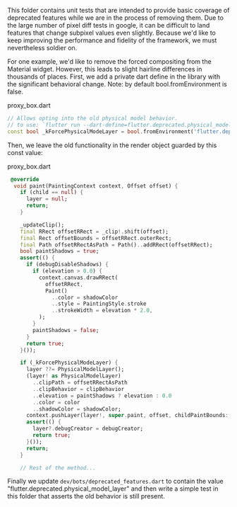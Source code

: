 This folder contains unit tests that are intended to provide basic coverage of deprecated features while we
are in the process of removing them. Due to the large number of pixel diff tests in google, it can be difficult
to land features that change subpixel values even slightly. Because we'd like to keep improving the performance and
fidelity of the framework, we must nevertheless soldier on.

For one example, we'd like to remove the forced compositing from the Material widget. However, this leads to
slight hairline differences in thousands of places. First, we add a private dart define in the library
with the significant behavioral change. Note: by default bool.fromEnvironment is false.

proxy_box.dart
```dart
// Allows opting into the old physical model behavior.
// to use: `flutter run --dart-define=flutter.deprecated.physical_model_layer=true`.
const bool _kForcePhysicalModeLayer = bool.fromEnvironment('flutter.deprecated.physical_model_layer');
```

Then, we leave the old functionality in the render object guarded by this const value:

proxy_box.dart
```dart
 @override
  void paint(PaintingContext context, Offset offset) {
    if (child == null) {
      layer = null;
      return;
    }

    _updateClip();
    final RRect offsetRRect = _clip!.shift(offset);
    final Rect offsetBounds = offsetRRect.outerRect;
    final Path offsetRRectAsPath = Path()..addRRect(offsetRRect);
    bool paintShadows = true;
    assert(() {
      if (debugDisableShadows) {
        if (elevation > 0.0) {
          context.canvas.drawRRect(
            offsetRRect,
            Paint()
              ..color = shadowColor
              ..style = PaintingStyle.stroke
              ..strokeWidth = elevation * 2.0,
          );
        }
        paintShadows = false;
      }
      return true;
    }());

    if (_kForcePhysicalModeLayer) {
      layer ??= PhysicalModelLayer();
      (layer! as PhysicalModelLayer)
        ..clipPath = offsetRRectAsPath
        ..clipBehavior = clipBehavior
        ..elevation = paintShadows ? elevation : 0.0
        ..color = color
        ..shadowColor = shadowColor;
      context.pushLayer(layer!, super.paint, offset, childPaintBounds: offsetBounds);
      assert(() {
        layer?.debugCreator = debugCreator;
        return true;
      }());
      return;
    }

    // Rest of the method...
```

Finally we update `dev/bots/deprecated_features.dart` to contain the value "flutter.deprecated.physical_model_layer" and then
write a simple test in this folder that asserts the old behavior is still present.
